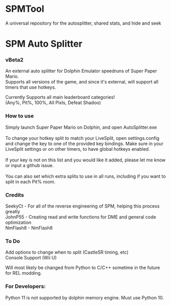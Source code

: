 # SPMTool
A universal repository for the autosplitter, shared stats, and hide and seek

# SPM Auto Splitter
### vBeta2
An external auto splitter for Dolphin Emulator speedruns of Super Paper Mario. <br />
Supports all versions of the game, and since it's external, will support all timers that use hotkeys.

Currently Supports all main leaderboard categories! <br />
(Any%, Pit%, 100%, All Pixls, Defeat Shadoo)

### How to use
Simply launch Super Paper Mario on Dolphin, and open AutoSplitter.exe <br />
<br />
To change your hotkey split to match your LiveSplit, open settings.config and change the key to one of the provided key bindings. Make sure in your LiveSplit settings or on other timers, to have global hotkeys enabled. <br />
<br />
If your key is not on this list and you would like it added, please let me know or input a github issue. <br />
<br />
You can also set which extra splits to use in all runs, including if you want to split in each Pit% room.

### Credits
SeekyCt - For all of the reverse engineering of SPM, helping this process greatly <br />
JohnP55 - Creating read and write functions for DME and general code optimization <br />
NmFlash8 - NmFlash8

### To Do
Add options to change when to split (CastleSR timing, etc) <br />
Console Support (Wii U) <br />

Will most likely be changed from Python to C/C++ sometime in the future for REL modding.

### For Developers: 
Python 11 is not supported by dolphin memory engine. Must use Python 10.
